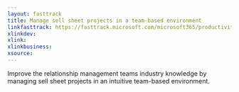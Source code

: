 ```yaml
---
layout: fasttrack
title: Manage sell sheet projects in a team-based environment
linkfasttrack: https://fasttrack.microsoft.com/microsoft365/productivitylibrary/Manage-sell-sheet-projects-in-a-teambased-environment 
xlinkdev: 
xlink: 
xlinkbusiness: 
xsource: 
---
```

Improve the relationship management teams industry knowledge by managing sell sheet projects in an intuitive team-based environment.